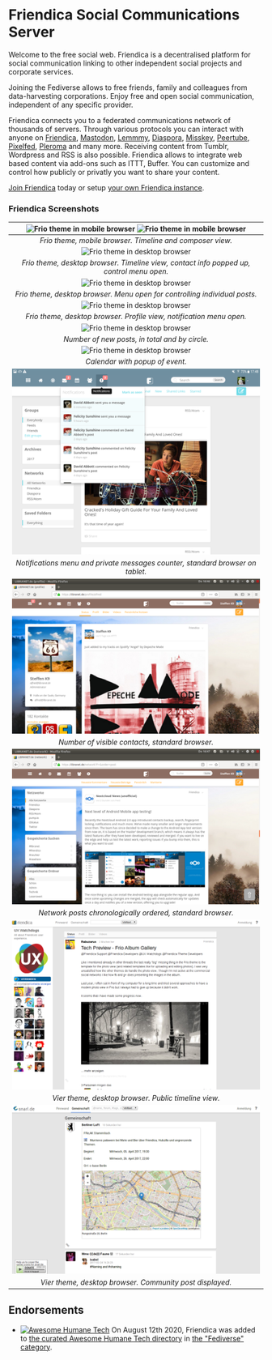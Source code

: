 Friendica Social Communications Server
======================================

Welcome to the free social web. Friendica is a decentralised platform for social communication linking to other independent social projects and corporate services.

Joining the Fediverse allows to free friends, family and colleagues from data-harvesting corporations. Enjoy free and open social communication, independent of any specific provider.

Friendica connects you to a federated communications network of thousands of servers. Through various protocols you can interact with anyone on [Friendica]( https://friendi.ca), [Mastodon](https://joinmastodon.org), [Lemmmy](https://join-lemmy.org/), [Diaspora](https://diasporafoundation.org), [Misskey](https://join.misskey.page), [Peertube](https://joinpeertube.org/), [Pixelfed](https://pixelfed.org/), [Pleroma](https://pleroma.social) and many more. Receiving content from Tumblr, Wordpress and RSS is also possible. Friendica allows to integrate web based content via add-ons such as ITTT, Buffer. You can customize and control how publicly or privatly you want to share your content.

[Join Friendica]((https://dir.friendica.social/servers)) today or setup [your own Friendica instance](doc/Install.md).

### Friendica Screenshots

| ![Frio theme in mobile browser](images/screenshots/friendica-frio-mobile-profile-1.png?raw=true "Frio theme in mobile browser") ![Frio theme in mobile browser](images/screenshots/friendica-frio-mobile-profile-2.png?raw=true "Frio theme in mobile browser") |
|:---------------------------------------------------------------------------------------------------------------------------------------------------------------------------------------------------------------------------------------------------------------:|
|                                                                                                    *Frio theme, mobile browser. Timeline and composer view.*                                                                                                    |
|                                                                ![Frio theme in desktop browser](images/screenshots/friendica-frio-green-profile-1.png?raw=true "Frio theme in desktop browser")                                                                 |
|                                                                                    *Frio theme, desktop browser. Timeline view, contact info popped up, control menu open.*                                                                                     |
|                                                                ![Frio theme in desktop browser](images/screenshots/friendica-frio-green-profile-2.png?raw=true "Frio theme in desktop browser")                                                                 |
|                                                                                           *Frio theme, desktop browser. Menu open for controlling individual posts.*                                                                                            |
|                                                                 ![Frio theme in desktop browser](images/screenshots/friendica-frio-red-profile-3.png?raw=true "Frio theme in desktop browser")                                                                  |
|                                                                                              *Frio theme, desktop browser. Profile view, notification menu open.*                                                                                               |
|                                                                 ![Frio theme in desktop browser](images/screenshots/friendica-frio-red-profile-2.png?raw=true "Frio theme in desktop browser")                                                                  |
|                                                                                                         *Number of new posts, in total and by circle.*                                                                                                          |
|                                                                 ![Frio theme in desktop browser](images/screenshots/friendica-frio-red-profile-1.png?raw=true "Frio theme in desktop browser")                                                                  |
|                                                                                                                 *Calendar with popup of event.*                                                                                                                 |
|                                     ![Frio theme default colour in standard browser on tablet](images/screenshots/friendica-frio-default-profile-1.png?raw=true "Frio theme default colour in standard browser on tablet")                                      |
|                                                                                         *Notifications menu and private messages counter, standard browser on tablet.*                                                                                          |
|                                                                ![Frio theme in desktop browser](images/screenshots/friendica-frio-brown-profile-2.png?raw=true "Frio theme in desktop browser")                                                                 |
|                                                                                                         *Number of visible contacts, standard browser.*                                                                                                         |
|                                                                ![Frio theme in desktop browser](images/screenshots/friendica-frio-brown-profile-1.png?raw=true "Frio theme in desktop browser")                                                                 |
|                                                                                                   *Network posts chronologically ordered, standard browser.*                                                                                                    |
|                                                                    ![Vier theme in desktop browser](images/screenshots/friendica-vier-profile.png?raw=true "Vier theme in desktop browser")                                                                     |
|                                                                                                      *Vier theme, desktop browser. Public timeline view.*                                                                                                       |
|                                                                   ![Vier theme in desktop browser](images/screenshots/friendica-vier-community.png?raw=true "Vier theme in desktop browser")                                                                    |
|                                                                                                    *Vier theme, desktop browser. Community post displayed.*                                                                                                     |

## Endorsements

- [![Awesome Humane Tech](images/humane-tech-badge.svg)](https://github.com/humanetech-community/awesome-humane-tech) On August 12th 2020, Friendica was added to [the curated Awesome Humane Tech directory](https://github.com/humanetech-community/awesome-humane-tech) in [the "Fediverse" category](https://github.com/humanetech-community/awesome-humane-tech#fediverse).
